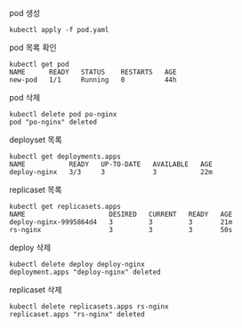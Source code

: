 pod 생성
```
kubectl apply -f pod.yaml
```

pod 목록 확인
```
kubectl get pod
NAME      READY   STATUS    RESTARTS   AGE
new-pod   1/1     Running   0          44h
```

pod 삭제
```
kubectl delete pod po-nginx
pod "po-nginx" deleted
```
deployset 목록
```
kubectl get deployments.apps
NAME           READY   UP-TO-DATE   AVAILABLE   AGE
deploy-nginx   3/3     3            3           22m
```
replicaset 목록
```
kubectl get replicasets.apps
NAME                     DESIRED   CURRENT   READY   AGE
deploy-nginx-9995864d4   3         3         3       21m
rs-nginx                 3         3         3       50s
```
deploy 삭제
```
kubectl delete deploy deploy-nginx
deployment.apps "deploy-nginx" deleted
```
replicaset 삭제
```
kubectl delete replicasets.apps rs-nginx
replicaset.apps "rs-nginx" deleted
```
